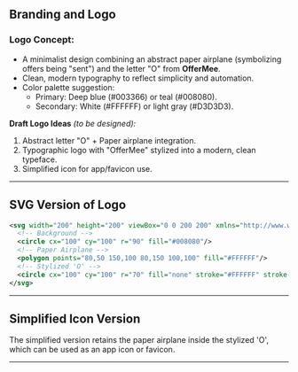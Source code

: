 ## **Branding and Logo**

### Logo Concept:
- A minimalist design combining an abstract paper airplane (symbolizing offers being "sent") and the letter "O" from **OfferMee**.
- Clean, modern typography to reflect simplicity and automation.
- Color palette suggestion: 
   - Primary: Deep blue (#003366) or teal (#008080).
   - Secondary: White (#FFFFFF) or light gray (#D3D3D3).

**Draft Logo Ideas** *(to be designed):*
1. Abstract letter "O" + Paper airplane integration.
2. Typographic logo with "OfferMee" stylized into a modern, clean typeface.
3. Simplified icon for app/favicon use.

---

## **SVG Version of Logo**

```svg
<svg width="200" height="200" viewBox="0 0 200 200" xmlns="http://www.w3.org/2000/svg">
  <!-- Background -->
  <circle cx="100" cy="100" r="90" fill="#008080"/>
  <!-- Paper Airplane -->
  <polygon points="80,50 150,100 80,150 100,100" fill="#FFFFFF"/>
  <!-- Stylized 'O' -->
  <circle cx="100" cy="100" r="70" fill="none" stroke="#FFFFFF" stroke-width="8"/>
</svg>
```

---

## **Simplified Icon Version**
The simplified version retains the paper airplane inside the stylized 'O', which can be used as an app icon or favicon.

---
